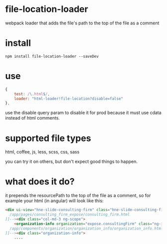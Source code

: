# file-location-loader
webpack loader that adds the file's path to the top of the file as a comment


# install

`npm install file-location-loader --saveDev`

# use

```js
{
    test: /\.html$/,
    loader: "html-loader!file-location?disable=false"
},
```

use the disable query param to disable it for prod because it must use cdata instead of html comments.

# supported file types

html, coffee, js, less, scss, css, sass

you can try it on others, but don't expect good things to happen.

# what does it do?

it prepends the resourcePath to the top of the file as a comment, so for example your html (in angular) will look like this:

```html
<div ui-view="hne-slide-consulting-firm" class="hne-slide-consulting-firm ng-scope"><!--[CDATA[
  /app/pages/consulting_firm_expose/consulting_firm.html
]]--><div class="col-md-3 ng-scope">
    <organization-info organization="expose.consultingFirm" class="ng-isolate-scope"><!--[CDATA[
  /app/components/organization/organization_info/organization_info.html
]]--><div class="organization-info">
    ....
```